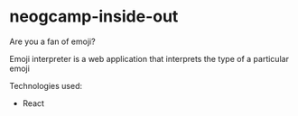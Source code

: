 # neogcamp-inside-out

Are you a fan of emoji?

Emoji interpreter is a web application that interprets the type of a particular emoji

Technologies used: 
- React

